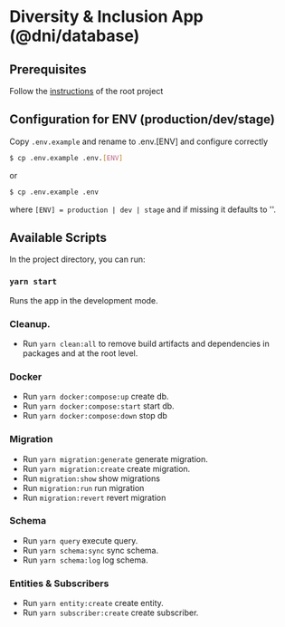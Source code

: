 # Diversity & Inclusion App (@dni/database)

## Prerequisites

Follow the [instructions](../../README.md#L13) of the root project

## Configuration for ENV (production/dev/stage)

Copy `.env.example` and rename to .env.[ENV] and configure correctly

```bash
$ cp .env.example .env.[ENV]
```

or

```bash
$ cp .env.example .env
```

where `[ENV] = production | dev | stage` and if missing it defaults to ''.

## Available Scripts

In the project directory, you can run:

### `yarn start`

Runs the app in the development mode.

### Cleanup.

- Run `yarn clean:all` to remove build artifacts and dependencies in packages and at the root level.

### Docker

- Run `yarn docker:compose:up` create db.
- Run `yarn docker:compose:start` start db.
- Run `yarn docker:compose:down` stop db

### Migration

- Run `yarn migration:generate` generate migration.
- Run `yarn migration:create` create migration.
- Run `migration:show` show migrations
- Run `migration:run` run migration
- Run `migration:revert` revert migration

### Schema

- Run `yarn query` execute query.
- Run `yarn schema:sync` sync schema.
- Run `yarn schema:log` log schema.

### Entities & Subscribers

- Run `yarn entity:create` create entity.
- Run `yarn subscriber:create` create subscriber.

